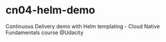 # cn04-helm-demo
Continuous Delivery demo with Helm templating - Cloud Native Fundamentals course @Udacity
